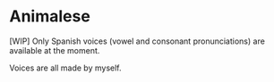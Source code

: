 # Animalese

[WIP] Only Spanish voices (vowel and consonant pronunciations) are available at the moment.

Voices are all made by myself.
